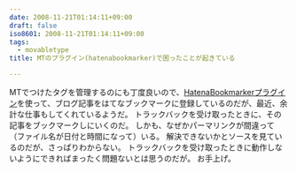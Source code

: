 ```yaml
---
date: 2008-11-21T01:14:11+09:00
draft: false
iso8601: 2008-11-21T01:14:11+09:00
tags:
  - movabletype
title: MTのプラグイン(hatenabookmarker)で困ったことが起きている

---
```


MTでつけたタグを管理するのにも丁度良いので、<a href="https://github.com/ogawa/mt-plugin-HatenaBookmarker">HatenaBookmarkerプラグイン</a>を使って、ブログ記事をはてなブックマークに登録しているのだが、最近、余計な仕事もしてくれているようだ。
トラックバックを受け取ったときに、その記事をブックマークしにいくのだ。
しかも、なぜかパーマリンクが間違って（ファイル名が日付と時間になって）いる。
解決できないかとソースを見ているのだが、さっぱりわからない。
トラックバックを受け取ったときに動作しないようにできればまったく問題ないとは思うのだが&#133;。
お手上げ。
